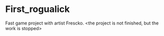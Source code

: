# First_rogualick
Fast game project with artist Frescko.
<the project is not finished, but the work is stopped>

